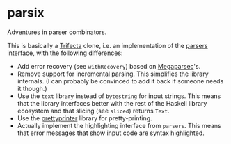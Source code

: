 # parsix

Adventures in parser combinators.

This is basically a [Trifecta](https://github.com/ekmett/trifecta) clone, i.e. an implementation of the [parsers](https://github.com/ekmett/parsers/) interface, with the following differences:

* Add error recovery (see `withRecovery`) based on [Megaparsec](https://github.com/mrkkrp/megaparsec)'s.
* Remove support for incremental parsing. This simplifies the library internals. (I can probably be convinced to add it back if someone needs it though.)
* Use the `text` library instead of `bytestring` for input strings. This means that the library interfaces better with the rest of the Haskell library ecosystem and that slicing (see `sliced`) returns `Text`.
* Use the [prettyprinter](https://github.com/quchen/prettyprinter) library for pretty-printing.
* Actually implement the highlighting interface from `parsers`. This means that error messages that show input code are syntax highlighted.
